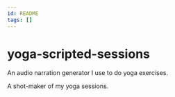 ```yaml
---
id: README
tags: []
---
```


# yoga-scripted-sessions

An audio narration generator I use to do yoga exercises.

A shot-maker of my yoga sessions.